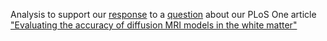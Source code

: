 Analysis to support our 
[response]() to a 
[question](http://journals.plos.org/plosone/article/comment?id=info%3Adoi%2F10.1371%2Fannotation%2Fdc564667-fa22-4d34-8ff1-09f851c47771) 
about our PLoS One article 
["Evaluating the accuracy of diffusion MRI models in the white matter"](http://journals.plos.org/plosone/article?id=10.1371/journal.pone.0123272)

